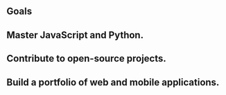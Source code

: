 ## Goals

## Master JavaScript and Python.

## Contribute to open-source projects.

## Build a portfolio of web and mobile applications.
